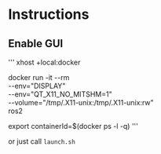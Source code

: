 # Instructions

## Enable GUI

'''
xhost +local:docker

docker run -it --rm \
    --env="DISPLAY" \
    --env="QT_X11_NO_MITSHM=1" \
    --volume="/tmp/.X11-unix:/tmp/.X11-unix:rw" \
    ros2
    
export containerId=$(docker ps -l -q)
'''

or just call `launch.sh`